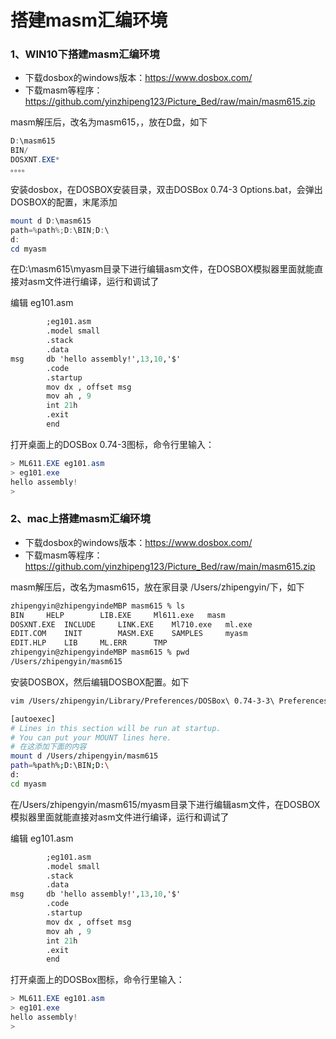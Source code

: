 # 搭建masm汇编环境

### 1、WIN10下搭建masm汇编环境

- 下载dosbox的windows版本：https://www.dosbox.com/
- 下载masm等程序：https://github.com/yinzhipeng123/Picture_Bed/raw/main/masm615.zip

masm解压后，改名为masm615，，放在D盘，如下

```powershell
D:\masm615
BIN/
DOSXNT.EXE*
。。。。
```

安装dosbox，在DOSBOX安装目录，双击DOSBox 0.74-3 Options.bat，会弹出DOSBOX的配置，末尾添加

```powershell
mount d D:\masm615
path=%path%;D:\BIN;D:\
d:
cd myasm
```

在D:\masm615\myasm目录下进行编辑asm文件，在DOSBOX模拟器里面就能直接对asm文件进行编译，运行和调试了

编辑 eg101.asm

```ASN.1
        ;eg101.asm
        .model small
        .stack
        .data
msg     db 'hello assembly!',13,10,'$'
        .code
        .startup
        mov dx , offset msg
        mov ah , 9
        int 21h
        .exit
        end
```

打开桌面上的DOSBox 0.74-3图标，命令行里输入：

```powershell
> ML611.EXE eg101.asm
> eg101.exe
hello assembly!
>
```

### 2、mac上搭建masm汇编环境

- 下载dosbox的windows版本：https://www.dosbox.com/
- 下载masm等程序：https://github.com/yinzhipeng123/Picture_Bed/raw/main/masm615.zip

masm解压后，改名为masm615，放在家目录 /Users/zhipengyin/下，如下

```bash
zhipengyin@zhipengyindeMBP masm615 % ls
BIN		HELP		LIB.EXE		Ml611.exe	masm
DOSXNT.EXE	INCLUDE		LINK.EXE	Ml710.exe	ml.exe
EDIT.COM	INIT		MASM.EXE	SAMPLES		myasm
EDIT.HLP	LIB		ML.ERR		TMP
zhipengyin@zhipengyindeMBP masm615 % pwd
/Users/zhipengyin/masm615
```

安装DOSBOX，然后编辑DOSBOX配置。如下

```bash
vim /Users/zhipengyin/Library/Preferences/DOSBox\ 0.74-3-3\ Preferences

[autoexec]
# Lines in this section will be run at startup.
# You can put your MOUNT lines here.
# 在这添加下面的内容
mount d /Users/zhipengyin/masm615
path=%path%;D:\BIN;D:\
d:
cd myasm
```

在/Users/zhipengyin/masm615/myasm目录下进行编辑asm文件，在DOSBOX模拟器里面就能直接对asm文件进行编译，运行和调试了

编辑 eg101.asm

```ASN.1
        ;eg101.asm
        .model small
        .stack
        .data
msg     db 'hello assembly!',13,10,'$'
        .code
        .startup
        mov dx , offset msg
        mov ah , 9
        int 21h
        .exit
        end
```

打开桌面上的DOSBox图标，命令行里输入：

```powershell
> ML611.EXE eg101.asm
> eg101.exe
hello assembly!
>
```

### 

